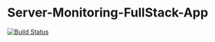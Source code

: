 # Server-Monitoring-FullStack-App

[![Build Status](https://travis-ci.org/AbdQaadir/Server-Monitoring-FullStack-App.svg?branch=master)](https://travis-ci.org/AbdQaadir/Server-Monitoring-FullStack-App)